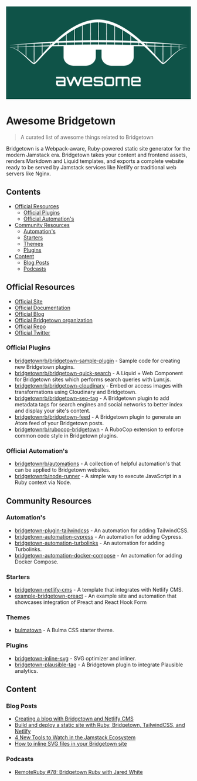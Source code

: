 ![logo](/assets/logo.png)

<!-- omit in toc -->

# Awesome Bridgetown

> A curated list of awesome things related to Bridgetown

Bridgetown is a Webpack-aware, Ruby-powered static site generator for the modern Jamstack era. Bridgetown takes your content and frontend assets, renders Markdown and Liquid templates, and exports a complete website ready to be served by Jamstack services like Netlify or traditional web servers like Nginx.

<!-- omit in toc -->

## Contents

- [Official Resources](#official-resources)
  - [Official Plugins](#official-plugins)
  - [Official Automation's](#official-automations)
- [Community Resources](#community-resources)
  - [Automation's](#automations)
  - [Starters](#starters)
  - [Themes](#themes)
  - [Plugins](#plugins)
- [Content](#content)
  - [Blog Posts](#blog-posts)
  - [Podcasts](#podcasts)

## Official Resources

- [Official Site](https://www.bridgetownrb.com)
- [Official Documentation](https://www.bridgetownrb.com/docs/)
- [Official Blog](https://www.bridgetownrb.com/blog/)
- [Official Bridgetown organization](https://github.com/bridgetownrb)
- [Official Repo](https://github.com/bridgetownrb/bridgetown)
- [Official Twitter](https://twitter.com/bridgetownrb)

### Official Plugins

- [bridgetownrb/bridgetown-sample-plugin](https://github.com/bridgetownrb/bridgetown-sample-plugin) - Sample code for creating new Bridgetown plugins.
- [bridgetownrb/bridgetown-quick-search](https://github.com/bridgetownrb/bridgetown-quick-search) - A Liquid + Web Component for Bridgetown sites which performs search queries with Lunr.js.
- [bridgetownrb/bridgetown-cloudinary](https://github.com/bridgetownrb/bridgetown-cloudinary) - Embed or access images with transformations using Cloudinary and Bridgetown.
- [bridgetownrb/bridgetown-seo-tag](https://github.com/bridgetownrb/bridgetown-seo-tag) - A Bridgetown plugin to add metadata tags for search engines and social networks to better index and display your site's content.
- [bridgetownrb/bridgetown-feed](https://github.com/bridgetownrb/bridgetown-feed) - A Bridgetown plugin to generate an Atom feed of your Bridgetown posts.
- [bridgetownrb/rubocop-bridgetown](https://github.com/bridgetownrb/rubocop-bridgetown) - A RuboCop extension to enforce common code style in Bridgetown plugins.

### Official Automation's

- [bridgetownrb/automations](https://github.com/bridgetownrb/automations) - A collection of helpful automation's that can be applied to Bridgetown websites.
- [bridgetownrb/node-runner](https://github.com/bridgetownrb/node-runner) - A simple way to execute JavaScript in a Ruby context via Node.

## Community Resources

### Automation's

- [bridgetown-plugin-tailwindcss](https://github.com/ParamagicDev/bridgetown-plugin-tailwindcss) - An automation for adding TailwindCSS.
- [bridgetown-automation-cypress](https://github.com/ParamagicDev/bridgetown-automation-cypress) - An automation for adding Cypress.
- [bridgetown-automation-turbolinks](https://github.com/ParamagicDev/bridgetown-automation-turbolinks) - An automation for adding Turbolinks.
- [bridgetown-automation-docker-compose](https://github.com/ParamagicDev/bridgetown-automation-docker-compose) - An automation for adding Docker Compose.

### Starters

- [bridgetown-netlify-cms](https://github.com/andrewmcodes/bridgetown-netlify-cms-starter) - A template that integrates with Netlify CMS.
- [example-bridgetown-preact](https://github.com/jaredcwhite/example-bridgetown-preact) - An example site and automation that showcases integration of Preact and React Hook Form

### Themes

- [bulmatown](https://github.com/whitefusionhq/bulmatown) - A Bulma CSS starter theme.

### Plugins

- [bridgetown-inline-svg](https://github.com/andrewmcodes/bridgetown-inline-svg) - SVG optimizer and inliner.
- [bridgetown-plausible-tag](https://github.com/andrewmcodes/bridgetown-plausible-tag) - A Bridgetown plugin to integrate Plausible analytics.

## Content

### Blog Posts

- [Creating a blog with Bridgetown and Netlify CMS](https://dev.to/andrewmcodes/creating-a-blog-with-bridgetown-and-netlify-cms-1d1a)
- [Build and deploy a static site with Ruby, Bridgetown, TailwindCSS, and Netlify](https://dev.to/andrewmcodes/build-and-deploy-a-static-site-with-ruby-bridgetown-tailwindcss-and-netlify-3934)
- [4 New Tools to Watch in the Jamstack Ecosystem](https://dev.to/stackbit/4-new-tools-to-watch-in-the-jamstack-ecosystem-1335)
- [How to inline SVG files in your Bridgetown site](https://dev.to/andrewmcodes/how-to-inline-svg-files-in-your-bridgetown-site-45ag)

### Podcasts

- [RemoteRuby #78: Bridgetown Ruby with Jared White](https://remoteruby.transistor.fm/78)
